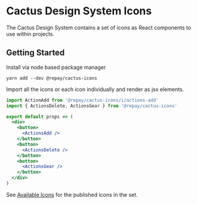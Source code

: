 # Cactus Design System Icons

The Cactus Design System contains a set of icons as React components to use within projects.

## Getting Started

Install via node based package manager

```
yarn add --dev @repay/cactus-icons
```

Import all the icons or each icon individually and render as jsx elements.

```jsx
import ActionAdd from '@repay/cactus-icons/i/actions-add'
import { ActionsDelete, ActionsGear } from '@repay/cactus-icons'

export default props => (
  <div>
    <button>
      <ActionsAdd />
    </button>
    <button>
      <ActionsDelete />
    </button>
    <button>
      <ActionsGear />
    </button>
  </div>
)
```

See [Available Icons](./Available_Icons.md) for the published icons in the set.
